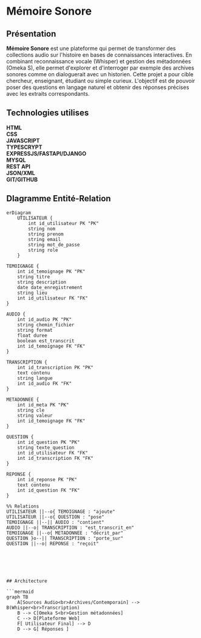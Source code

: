 # Mémoire Sonore


## Présentation

**Mémoire Sonore** est une plateforme qui permet de transformer des collections audio sur l'histoire en bases de connaissances interactives. En combinant reconnaissance vocale (Whisper) et gestion des métadonnées (Omeka S), elle permet d'explorer et d'interroger par exemple des archives sonores comme on dialoguerait avec un historien. Cette projet a pour cible chercheur, enseignant, étudiant ou simple curieux. L'objectif est de pouvoir poser des questions en langage naturel et obtenir des réponses précises avec les extraits correspondants.


## Technologies utilises
**HTML**<br/>
**CSS**<br/>
**JAVASCRIPT**<br/>
**TYPESCRYPT**<br/>
**EXPRESSJS/FASTAPI/DJANGO**<br/>
**MYSQL**<br/>
**REST API**<br/>
**JSON/XML**<br/>
**GIT/GITHUB**<br/>

## DIagramme Entité-Relation

```mermaid
erDiagram
    UTILISATEUR {
        int id_utilisateur PK "PK"
        string nom
        string prenom
        string email
        string mot_de_passe
        string role
    }

TEMOIGNAGE {
    int id_temoignage PK "PK"
    string titre
    string description
    date date_enregistrement
    string lieu
    int id_utilisateur FK "FK"
}

AUDIO {
    int id_audio PK "PK"
    string chemin_fichier
    string format
    float duree
    boolean est_transcrit
    int id_temoignage FK "FK"
}

TRANSCRIPTION {
    int id_transcription PK "PK"
    text contenu
    string langue
    int id_audio FK "FK"
}

METADONNEE {
    int id_meta PK "PK"
    string cle
    string valeur
    int id_temoignage FK "FK"
}

QUESTION {
    int id_question PK "PK"
    string texte_question
    int id_utilisateur FK "FK"
    int id_transcription FK "FK"
}

REPONSE {
    int id_reponse PK "PK"
    text contenu
    int id_question FK "FK"
}

%% Relations
UTILISATEUR ||--o{ TEMOIGNAGE : "ajoute"
UTILISATEUR ||--o{ QUESTION : "pose"
TEMOIGNAGE ||--|| AUDIO : "contient"
AUDIO ||--o| TRANSCRIPTION : "est_transcrit_en"
TEMOIGNAGE ||--o{ METADONNEE : "décrit_par"
QUESTION }o--|| TRANSCRIPTION : "porte_sur"
QUESTION ||--o| REPONSE : "reçoit"






## Architecture

```mermaid
graph TB
    A[Sources Audio<br>Archives/Contemporain] --> B(Whisper<br>Transcription)
    B --> C[Omeka S<br>Gestion métadonnées]
    C --> D[Plateforme Web]
    F[ Utilisateur Final] --> D
    D --> G[ Réponses ]
